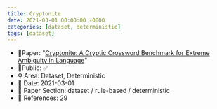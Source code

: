 ```yaml
---
title: Cryptonite
date: 2021-03-01 00:00:00 +0800
categories: [dataset, deterministic]
tags: [dataset]
---
```


- 📙Paper: "[Cryptonite: A Cryptic Crossword Benchmark for Extreme Ambiguity in Language](https://www.semanticscholar.org/paper/Cryptonite%3A-A-Cryptic-Crossword-Benchmark-for-in-Efrat-Shaham/538f8e8a36e70ca408f2c5fb6f10f303c52fc317)"
- 🔑Public: ✅
- ⚲ Area: Dataset, Deterministic
- 📅 Date: 2021-03-01
- 🔎 Paper Section: dataset / rule-based / deterministic
- 📝 References: 29

